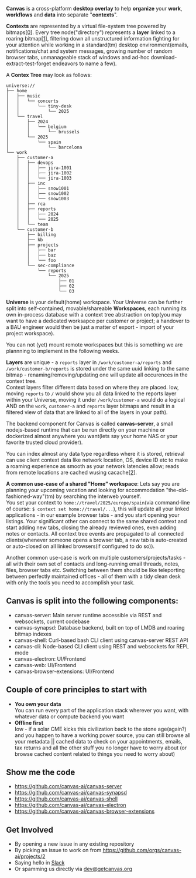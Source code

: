 **Canvas** is a cross-platform **desktop overlay** to help **organize** your **work**, **workflows** and **data** into separate "**contexts**".

**Contexts** are represented by a virtual file-system tree powered by bitmaps\[[0](https://en.wikipedia.org/wiki/Bitmap)\]. Every tree node("directory") represents a **layer** linked to a roaring bitmap\[[1](https://roaringbitmap.org/)\], filtering down all unstructured information fighting for your attention while working in a standard(tm) desktop environment(emails, notifications/chat and system messages, growing number of random browser tabs, unmanageable stack of windows and ad-hoc download-extract-test-forget endeavors to name a few).

A **Contex Tree** may look as follows:
```
universe://
├── home
│   ├── music
│   │   └── concerts
│   │       └── tiny-desk
│   │           └── 2025
│   └── travel
│       ├── 2024
│       │   └── belgium
│       │       └── brussels
│       └── 2025
│           └── spain
│               └── barcelona
└── work
    ├── customer-a
    │   ├── devops
    │   │   ├── jira-1001
    │   │   ├── jira-1002
    │   │   └── jira-1003
    │   ├── inc
    │   │   ├── snow1001
    │   │   ├── snow1002
    │   │   └── snow1003
    │   ├── rca
    │   ├── reports
    │   │   ├── 2024
    │   │   └── 2025
    │   └── team
    └── customer-b
        ├── billing
        ├── kb
        ├── projects
        │   ├── bar
        │   ├── baz
        │   └── foo
        └── sec-compliance
            └── reports
                └── 2025
                    ├── 01
                    ├── 02
                    └── 03
```

**Universe** is your default(home) workspace.
Your Universe can be further split into self-contained, movable/shareable **Workspaces**, each running its own in-process database with a context tree abstraction on top(you may want to have a dedicated worksapce per customer or project; a handover to a BAU engineer would then be just a matter of export - import of your project workspace).

You can not (yet) mount remote workspaces but this is something we are plannning to implement in the following weeks.

**Layers** are unique - a `reports` layer in `/work/customer-a/reports` and `/work/customer-b/reports` is stored under the same uuid linking to the same bitmap - renaming/removing/updating one will update all occurences in the context tree.  
Context layers filter different data based on where they are placed. Iow, moving `reports` to `/` would show you all data linked to the reports layer within your Universe, moving it under `/work/customer-a` would do a logical AND on the `work`, `customer-a` and `reports` layer bitmaps and result in a filtered view of data that are linked to all of the layers in your path).  

The backend component for Canvas is called **canvas-server**, a small nodejs-based runtime that can be run directly on your machine or dockerized almost anywhere you want(lets say your home NAS or your favorite trusted cloud provider).

You can index almost any data type regardless where it is stored, retrieval can use client context data like network location, OS, device ID etc to make a roaming experience as smooth as your network latencies allow; reads from remote locations are cached wusing cacache\[[2](https://www.npmjs.com/package/cacache)\].

**A common use-case of a shared "Home" workspace**: 
Lets say you are planning your upcoming vacation and looking for accommodation "the-old-fashioned-way"(tm) by searching the interweb yourself.  
You set your context to `home://travel/2025/europe/spain`(via command-line of course: `$ context set home://travel/...`), this will update all your linked applications - in our example browser tabs - and you start opening your listings. Your significant other can connect to the same shared context and start adding new tabs, closing the already reviewed ones, even adding notes or contacts. All context tree events are propagated to all connected clients(whenever someone opens a browser tab, a new tab is auto-created or auto-closed on all linked browsers(if configured to do so)).

Another common use-case is work on multiple customers/projects/tasks - all with their own set of contacts and long-running email threads, notes, files, browser tabs etc. Switching between them should be like teleporting between perfectly maintained offices - all of them with a tidy clean desk with only the tools you need to accomplish your task.

## Canvas is split into the following components:
  - canvas-server: Main server runtime accessible via REST and websockets, current codebase
  - canvas-synapsd: Database backend, built on top of LMDB and roaring bitmap indexes
  - canvas-shell: Curl-based bash CLI client using canvas-server REST API
  - canvas-cli: Node-based CLI client using REST and websockets for REPL mode
  - canvas-electron: UI/Frontend
  - canvas-web: UI/Frontend
  - canvas-browser-extensions: UI/Frontend

## Couple of core principles to start with

- **You own your data**  
  You can run every part of the application stack wherever you want, with whatever data or compute backend you want
- **Offline first**  
  Iow - if a solar CME kicks this civilization back to the stone age(again?) and you happen to have a working power source, you can still browse all your metadata || cached data to check on your appointments, emails, tax returns and all the other stuff you no longer have to worry about (or browse cached content related to things you need to worry about)

## Show me the code

- <https://github.com/canvas-ai/canvas-server>
- <https://github.com/canvas-ai/canvas-synapsd>
- <https://github.com/canvas-ai/canvas-shell>
- <https://github.com/canvas-ai/canvas-electron>
- <https://github.com/canvas-ai/canvas-browser-extensions>

## Get Involved

- By opening a new issue in any existing repository
- By picking an issue to work on from <https://github.com/orgs/canvas-ai/projects/2>
- Saying hello in [Slack](https://join.slack.com/t/canvasai/shared_invite/zt-2x9ywczgx-UYP6buONsPe0kvNM9zVdxw)
- Or spamming us directly via <dev@getcanvas.org>
